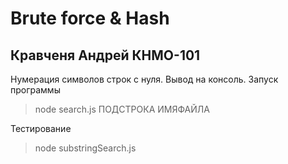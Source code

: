 # Brute force & Hash

## Кравченя Андрей КНМО-101


Нумерация символов строк с нуля.
Вывод на консоль. Запуск программы
> node search.js ПОДСТРОКА ИМЯФАЙЛА

Тестирование
> node substringSearch.js
